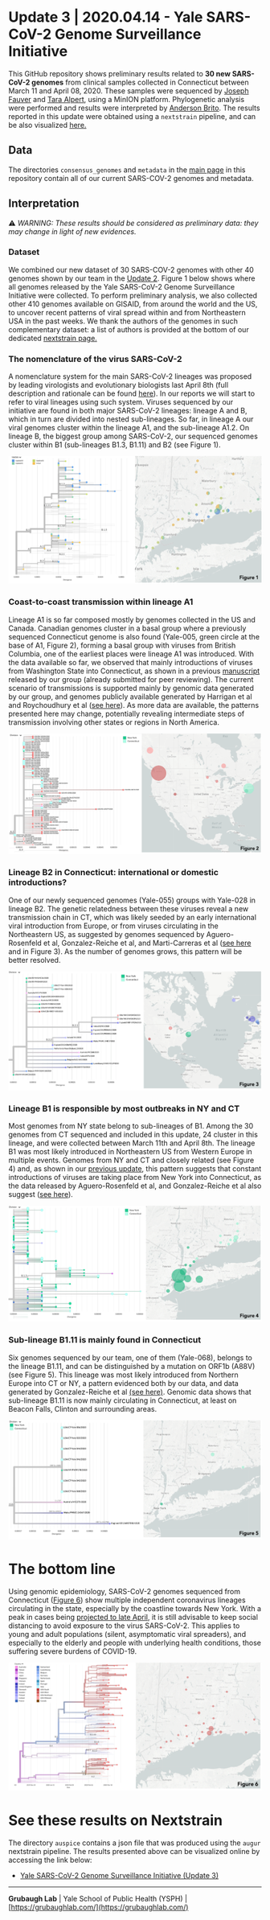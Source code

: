 # Update 3 | 2020.04.14 - Yale SARS-CoV-2 Genome Surveillance Initiative
This GitHub repository shows preliminary results related to **30 new SARS-CoV-2 genomes** from clinical samples collected in Connecticut between March 11 and April 08, 2020. These samples were sequenced by [Joseph Fauver](https://twitter.com/JosephFauver) and [Tara Alpert](https://twitter.com/tdalpert), using a MinION platform. Phylogenetic analysis were performed and results were interpreted by [Anderson Brito](https://twitter.com/AndersonBrito_). The results reported in this update were obtained using a `nextstrain` pipeline, and can be also visualized [here.](https://nextstrain.org/community/grubaughlab/CT-SARS-CoV-2/update3)

## Data
The directories `consensus_genomes` and `metadata` in the [main page](https://github.com/grubaughlab/CT-SARS-CoV-2) in this repository contain all of our current SARS-COV-2 genomes and metadata.

## Interpretation

⚠️ *WARNING: These results should be considered as preliminary data: they may change in light of new evidences.*

### Dataset
We combined our new dataset of 30 SARS-COV-2 genomes with other 40 genomes shown by our team in the [Update 2](https://github.com/grubaughlab/CT-SARS-CoV-2/tree/master/update2). Figure 1 below shows where all genomes released by the Yale SARS-CoV-2 Genome Surveillance Initiative were collected. To perform preliminary analysis, we also collected other 410 genomes available on GISAID, from around the world and the US, to uncover recent patterns of viral spread within and from Northeastern USA in the past weeks. We thank the authors of the genomes in such complementary dataset: a list of authors is provided at the bottom of our dedicated [nextstrain page.](https://nextstrain.org/community/grubaughlab/CT-SARS-CoV-2/update3?c=author)


### The nomenclature of the virus SARS-CoV-2
A nomenclature system for the main SARS-CoV-2 lineages was proposed by leading virologists and evolutionary biologists last April 8th (full description and rationale can be found [here](http://virological.org/t/a-dynamic-nomenclature-for-sars-cov-2-to-assist-genomic-epidemiology/458)). In our reports we will start to refer to viral lineages using such system. Viruses sequenced by our initiative are found in both major SARS-CoV-2 lineages: lineage A and B, which in turn are divided into nested sub-lineages. So far, in lineage A our viral genomes cluster within the lineage A1, and the sub-lineage A1.2. On lineage B, the biggest group among SARS-CoV-2, our sequenced genomes cluster within B1 (sub-lineages B1.3, B1.11) and B2 (see Figure 1).

![big picture](Figure1.png)


### Coast-to-coast transmission within lineage A1
Lineage A1 is so far composed mostly by genomes collected in the US and Canada. Canadian genomes cluster in a basal group where a previously sequenced Connecticut genome is also found (Yale-005, green circle at the base of A1, Figure 2), forming a basal group with viruses from British Columbia, one of the earliest places were lineage A1 was introduced. With the data available so far, we observed that mainly introductions of viruses from Washington State into Connecticut, as shown in a previous [manuscript](https://www.medrxiv.org/content/10.1101/2020.03.25.20043828v1) released by our group (already submitted for peer reviewing). The current scenario of transmissions is supported mainly by genomic data generated by our group, and genomes publicly available generated by Harrigan et al and Roychoudhury et al ([see here](https://nextstrain.org/community/grubaughlab/CT-SARS-CoV-2/update3?c=author&f_author=Fauver%20et%20al,Harrigan%20et%20al,Roychoudhury%20et%20al&label=clade:A.1)). As more data are available, the patterns presented here may change, potentially revealing intermediate steps of transmission involving other states or regions in North America.

![big picture](Figure2.png)


### Lineage B2 in Connecticut: international or domestic introductions?
One of our newly sequenced genomes (Yale-055) groups with Yale-028 in lineage B2. The genetic relatedness between these viruses reveal a new transmission chain in CT, which was likely seeded by an early international viral introduction from Europe, or from viruses circulating in the Northeastern US, as suggested by genomes sequenced by Aguero-Rosenfeld et al, Gonzalez-Reiche et al, and Marti-Carreras et al ([see here](https://nextstrain.org/community/grubaughlab/CT-SARS-CoV-2/update3?f_author=Ana%20Gonzalez-Reiche%20et%20al,Joan%20Marti-Carreras%20et%20al,Maria%20Aguero-Rosenfeld%20et%20al,Fauver%20et%20al&label=clade:B.2) and in Figure 3). As the number of genomes grows, this pattern will be better resolved.

![label](Figure3.png)

### Lineage B1 is responsible by most outbreaks in NY and CT
Most genomes from NY state belong to sub-lineages of B1. Among the 30 genomes from CT sequenced and included in this update, 24 cluster in this lineage, and were collected between March 11th and April 8th. The lineage B1 was most likely introduced in Northeastern US from Western Europe in multiple events. Genomes from NY and CT and closely related (see Figure 4) and, as shown in our [previous update](https://github.com/grubaughlab/CT-SARS-CoV-2/tree/master/update2), this pattern suggests that constant introductions of viruses are taking place from New York into Connecticut, as the data released by Aguero-Rosenfeld et al, and Gonzalez-Reiche et al also suggest ([see here](https://nextstrain.org/community/grubaughlab/CT-SARS-CoV-2/update3?f_author=Ana%20Gonzalez-Reiche%20et%20al,Fauver%20et%20al,Maria%20Aguero-Rosenfeld%20et%20al&label=clade:B.1)).

![label](Figure4.png)

### Sub-lineage B1.11 is mainly found in Connecticut
Six genomes sequenced by our team, one of them (Yale-068), belongs to the lineage B1.11, and can be distinguished by a mutation on ORF1b (A88V) (see Figure 5). This lineage was most likely introduced from Northern Europe into CT or NY, a pattern evidenced both by our data, and data generated by Gonzalez-Reiche et al [(see here)](https://nextstrain.org/community/grubaughlab/CT-SARS-CoV-2/update3?c=division&f_author=Ana%20Gonzalez-Reiche%20et%20al,Fauver%20et%20al&label=clade:B.1.11&p=grid). Genomic data shows that sub-lineage B1.11 is now mainly circulating in Connecticut, at least on Beacon Falls, Clinton and surrounding areas.

![label](Figure5.png)


# The bottom line
Using genomic epidemiology, SARS-CoV-2 genomes sequenced from Connecticut ([Figure 6](https://nextstrain.org/community/grubaughlab/CT-SARS-CoV-2/update3?c=country&f_division=Connecticut&m=num_date)) show multiple independent coronavirus lineages circulating in the state, especially by the coastline towards New York. With a peak in cases being [projected to late April](https://covid19.healthdata.org/united-states-of-america/connecticut), it is still advisable to keep social distancing to avoid exposure to the virus SARS-CoV-2. This applies to young and adult populations (silent, asymptomatic viral spreaders), and especially to the elderly and people with underlying health conditions, those suffering severe burdens of COVID-19.

![label](Figure6.png)

# See these results on Nextstrain

The directory `auspice` contains a json file that was produced using the `augur` nextstrain pipeline. The results presented above can be visualized online by accessing the link below:

* [Yale SARS-CoV-2 Genome Surveillance Initiative (Update 3)](https://nextstrain.org/community/grubaughlab/CT-SARS-CoV-2/update3)


---

**Grubaugh Lab** | Yale School of Public Health (YSPH) | [https://grubaughlab.com/](https://grubaughlab.com/)

